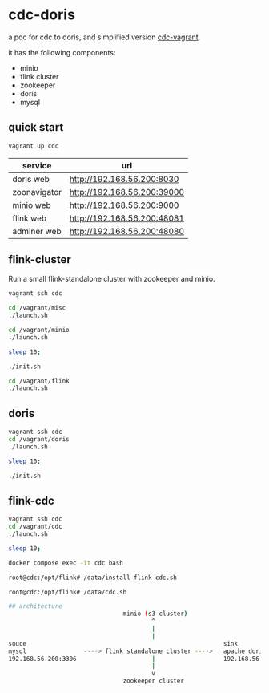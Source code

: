 # cdc-doris

a poc for cdc to doris, and simplified version [cdc-vagrant](https://github.com/dyrnq/cdc-vagrant).

it has the following components:
- minio
- flink cluster
- zookeeper
- doris
- mysql

## quick start

```bash
vagrant up cdc

```

| service      | url                         |
|--------------|-----------------------------|
| doris web    | http://192.168.56.200:8030  |
| zoonavigator | http://192.168.56.200:39000 |
| minio web    | http://192.168.56.200:9000  |
| flink web    | http://192.168.56.200:48081 |
| adminer web  | http://192.168.56.200:48080 |


## flink-cluster

Run a small flink-standalone cluster with zookeeper and minio.

```bash
vagrant ssh cdc

cd /vagrant/misc
./launch.sh

cd /vagrant/minio
./launch.sh

sleep 10;

./init.sh

cd /vagrant/flink
./launch.sh
```

## doris

```bash
vagrant ssh cdc
cd /vagrant/doris
./launch.sh

sleep 10;

./init.sh
```


## flink-cdc

```bash
vagrant ssh cdc
cd /vagrant/cdc
./launch.sh

sleep 10;

docker compose exec -it cdc bash

root@cdc:/opt/flink# /data/install-flink-cdc.sh

root@cdc:/opt/flink# /data/cdc.sh
```

```bash
## architecture
                                minio (s3 cluster)
                                        ^
                                        |
                                        |
souce                                                       sink
mysql                ----> flink standalone cluster ---->   apache doris
192.168.56.200:3306                     |                   192.168.56.200:8030
                                        |
                                        v
                                zookeeper cluster
```